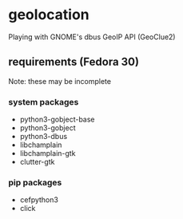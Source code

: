 # geolocation
Playing with GNOME's dbus GeoIP API (GeoClue2)

## requirements (Fedora 30)
Note: these may be incomplete

### system packages
- python3-gobject-base
- python3-gobject
- python3-dbus
- libchamplain
- libchamplain-gtk
- clutter-gtk

### pip packages
- cefpython3
- click

